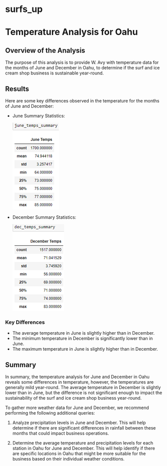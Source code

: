 # surfs_up

# Temperature Analysis for Oahu

## Overview of the Analysis
The purpose of this analysis is to provide W. Avy with temperature data for the months of June and December in Oahu, to determine if the surf and ice cream shop business is sustainable year-round.

## Results
Here are some key differences observed in the temperature for the months of June and December:

- June Summary Statistics:
   
   ![Deliverable1_June-Temps](Screenshots/Deliverable1_June-Temps.png)

- December Summary Statistics:
   
   ![Deliverable2_December-Temps](Screenshots/Deliverable2_December-Temps.png)

### Key Differences
- The average temperature in June is slightly higher than in December.
- The minimum temperature in December is significantly lower than in June.
- The maximum temperature in June is slightly higher than in December.

## Summary
In summary, the temperature analysis for June and December in Oahu reveals some differences in temperature, however, the temperatures are generally mild year-round. The average temperature in December is slightly lower than in June, but the difference is not significant enough to impact the sustainability of the surf and ice cream shop business year-round.

To gather more weather data for June and December, we recommend performing the following additional queries:

1. Analyze precipitation levels in June and December. This will help determine if there are significant differences in rainfall between these months that could impact business operations.

2. Determine the average temperature and precipitation levels for each station in Oahu for June and December. This will help identify if there are specific locations in Oahu that might be more suitable for the business based on their individual weather conditions.
